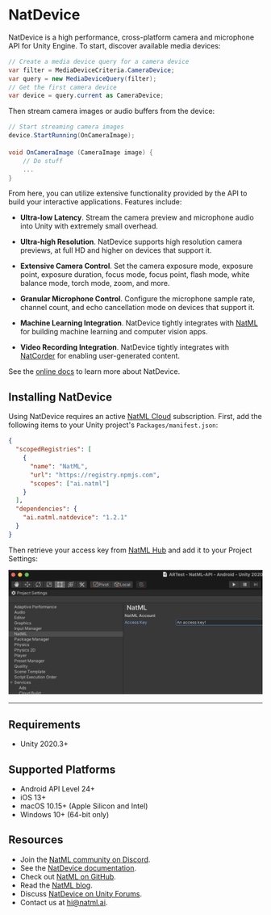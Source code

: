 # NatDevice
NatDevice is a high performance, cross-platform camera and microphone API for Unity Engine. To start, discover available media devices:
```csharp
// Create a media device query for a camera device
var filter = MediaDeviceCriteria.CameraDevice;
var query = new MediaDeviceQuery(filter);
// Get the first camera device
var device = query.current as CameraDevice;
```

Then stream camera images or audio buffers from the device:
```csharp
// Start streaming camera images
device.StartRunning(OnCameraImage);

void OnCameraImage (CameraImage image) {
    // Do stuff
    ...
}
```

From here, you can utilize extensive functionality provided by the API to build your interactive applications. Features include:

+ **Ultra-low Latency**. Stream the camera preview and microphone audio into Unity with extremely small overhead.

+ **Ultra-high Resolution**. NatDevice supports high resolution camera previews, at full HD and higher on devices that support it.

+ **Extensive Camera Control**. Set the camera exposure mode, exposure point, exposure duration, focus mode, focus point, flash mode, white balance mode, torch mode, zoom, and more.

+ **Granular Microphone Control**. Configure the microphone sample rate, channel count, and echo cancellation mode on devices that support it.

+ **Machine Learning Integration**. NatDevice tightly integrates with [NatML](https://github.com/natmlx/NatML) for building machine learning and computer vision apps.

+ **Video Recording Integration**. NatDevice tightly integrates with [NatCorder](https://github.com/natmlx/NatCorder) for enabling user-generated content.

See the [online docs](https://docs.natml.ai/natdevice) to learn more about NatDevice.

## Installing NatDevice
Using NatDevice requires an active [NatML Cloud](https://natml.ai/pricing) subscription. First, add the following items to your Unity project's `Packages/manifest.json`:
```json
{
  "scopedRegistries": [
    {
      "name": "NatML",
      "url": "https://registry.npmjs.com",
      "scopes": ["ai.natml"]
    }
  ],
  "dependencies": {
    "ai.natml.natdevice": "1.2.1"
  }
}
```
Then retrieve your access key from [NatML Hub](https://hub.natml.ai/profile) and add it to your Project Settings:

![specifying your access key](.media/key.png)
___

## Requirements
- Unity 2020.3+

## Supported Platforms
- Android API Level 24+
- iOS 13+
- macOS 10.15+ (Apple Silicon and Intel)
- Windows 10+ (64-bit only)

## Resources
- Join the [NatML community on Discord](https://discord.gg/y5vwgXkz2f).
- See the [NatDevice documentation](https://docs.natml.ai/natdevice).
- Check out [NatML on GitHub](https://github.com/natmlx).
- Read the [NatML blog](https://blog.natml.ai/).
- Discuss [NatDevice on Unity Forums](https://blog.natml.ai/natdevice-simplifying-media-devices-619fc97c74).
- Contact us at [hi@natml.ai](mailto:hi@natml.ai).
